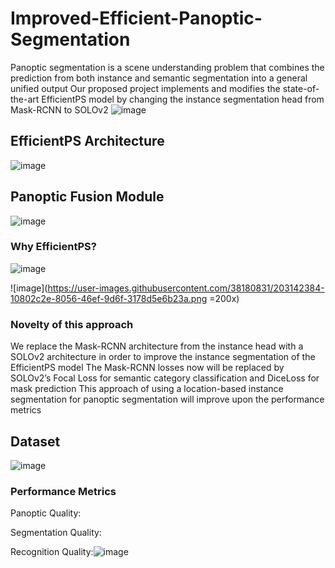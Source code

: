 # Improved-Efficient-Panoptic-Segmentation

Panoptic segmentation is a scene understanding problem that combines the prediction from both instance and semantic segmentation into a general unified output
Our proposed project implements and modifies the state-of-the-art EfficientPS model by changing the instance segmentation head from Mask-RCNN to SOLOv2
![image](https://user-images.githubusercontent.com/38180831/203141810-3c0e51b8-7a79-46ff-b0de-532efb184231.png)

## EfficientPS Architecture

![image](https://user-images.githubusercontent.com/38180831/203141883-79fd1093-eb06-4be8-8ddc-b9c8e63a911e.png)

## Panoptic Fusion Module

![image](https://user-images.githubusercontent.com/38180831/203141954-b923bc2c-88ed-427a-87af-8549646bf600.png)

### Why EfficientPS?

![image](https://user-images.githubusercontent.com/38180831/203142358-5586e8e2-6d2c-4f97-ae28-04e47eba6247.png)

![image](https://user-images.githubusercontent.com/38180831/203142384-10802c2e-8056-46ef-9d6f-3178d5e6b23a.png =200x)

### Novelty of this approach

We replace the Mask-RCNN architecture from the instance head with a SOLOv2 architecture in order to improve the instance segmentation of the EfficientPS model
The Mask-RCNN losses now will be replaced by SOLOv2’s Focal Loss for semantic category classification and DiceLoss for mask prediction
This approach of using a location-based instance segmentation for panoptic segmentation will improve upon the performance metrics

## Dataset 

![image](https://user-images.githubusercontent.com/38180831/203142596-a41e1ffe-8763-4370-8f61-695053aa1a77.png)

### Performance Metrics


Panoptic Quality:


Segmentation Quality:


Recognition Quality:![image](https://user-images.githubusercontent.com/38180831/203142711-e4276897-70be-4a99-a9ba-8b5e68ea5871.png)
